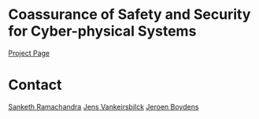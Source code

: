 # Coassurance of Safety and Security for Cyber-physical Systems
[Project Page](https://iiw.kuleuven.be/onderzoek/distrinet/CoAssurance)

# Contact
[Sanketh Ramachandra](https://www.kuleuven.be/wieiswie/en/person/00152254)
[Jens Vankeirsbilck](https://www.kuleuven.be/wieiswie/en/person/00099817)
[Jeroen Boydens](https://www.kuleuven.be/wieiswie/en/person/00043341)
